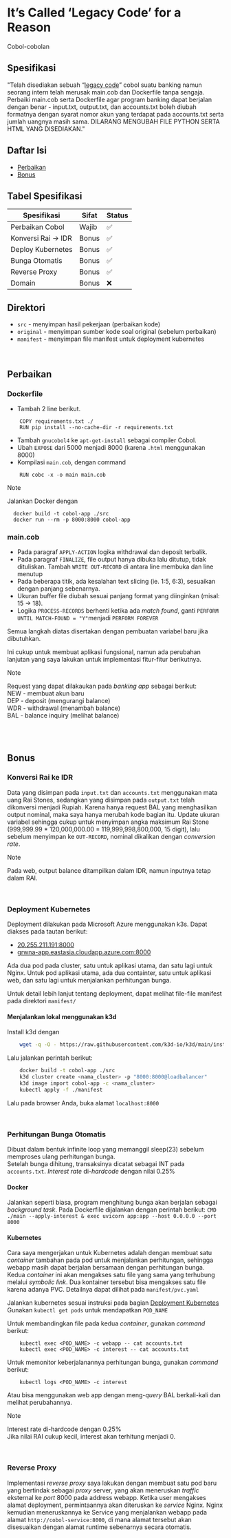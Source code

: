 # It’s Called ‘Legacy Code’ for a Reason
Cobol-cobolan

## Spesifikasi
"Telah disediakan sebuah “[legacy code](https://drive.google.com/file/d/1sbb-t_i58x8zHaV5B-3ukWrgpWrqjej0/view?usp=sharing)” cobol suatu banking namun seorang intern telah merusak main.cob dan Dockerfile tanpa sengaja. Perbaiki main.cob serta Dockerfile agar program banking dapat berjalan dengan benar - input.txt, output.txt, dan accounts.txt boleh diubah formatnya dengan syarat nomor akun yang terdapat pada accounts.txt serta jumlah uangnya masih sama. DILARANG MENGUBAH FILE PYTHON SERTA HTML YANG DISEDIAKAN."

## Daftar Isi
- [Perbaikan](#perbaikan)
- [Bonus](#bonus)

## Tabel Spesifikasi
| Spesifikasi          | Sifat | Status |
| -------------------- | ----- | ------ |
| Perbaikan Cobol      | Wajib | ✅ |
| Konversi Rai -> IDR  | Bonus | ✅|
| Deploy Kubernetes       | Bonus | ✅ |
| Bunga Otomatis        | Bonus | ✅ |
| Reverse Proxy       | Bonus | ✅ |
| Domain     | Bonus | ❌ |


## Direktori
- `src` - menyimpan hasil pekerjaan (perbaikan kode)
- `original` - menyimpan sumber kode soal original (sebelum perbaikan)
- `manifest` - menyimpan file manifest untuk deployment kubernetes

<br>

## Perbaikan
### Dockerfile
- Tambah 2 line berikut.
```
    COPY requirements.txt ./
    RUN pip install --no-cache-dir -r requirements.txt
```
-  Tambah `gnucobol4` ke `apt-get-install` sebagai compiler Cobol.
- Ubah `EXPOSE` dari 5000 menjadi 8000 (karena `.html` menggunakan 8000)
- Kompilasi `main.cob`, dengan command
```
    RUN cobc -x -o main main.cob
```

>[!note]
> Jalankan Docker dengan
>```
>   docker build -t cobol-app ./src
>   docker run --rm -p 8000:8000 cobol-app
>```

### main.cob
- Pada paragraf `APPLY-ACTION` logika withdrawal dan deposit terbalik.
- Pada paragraf `FINALIZE`, file output hanya dibuka lalu ditutup, tidak dituliskan. Tambah `WRITE OUT-RECORD` di antara line membuka dan line menutup
- Pada beberapa titik, ada kesalahan text slicing (ie. 1:5, 6:3), sesuaikan dengan panjang sebenarnya.
- Ukuran buffer file diubah sesuai panjang format yang diinginkan (misal: 15 -> 18).
- Logika `PROCESS-RECORDS` berhenti ketika ada *match found*, ganti `PERFORM UNTIL MATCH-FOUND = "Y"`menjadi `PERFORM FOREVER`

Semua langkah diatas disertakan dengan pembuatan variabel baru jika dibutuhkan.

Ini cukup untuk membuat aplikasi fungsional, namun ada perubahan lanjutan yang saya lakukan untuk implementasi fitur-fitur berikutnya.

>[!note]
> Request yang dapat dilakaukan pada *banking app* sebagai berikut: <br>
>NEW - membuat akun baru <br>
>DEP - deposit (mengurangi balance) <br>
>WDR - withdrawal (menambah balance) <br>
>BAL - balance inquiry (melihat balance) <br>

<br>
<br>

## Bonus
### Konversi Rai ke IDR
Data yang disimpan pada `input.txt` dan `accounts.txt` menggunakan mata uang Rai Stones, sedangkan yang disimpan pada `output.txt` telah dikonversi menjadi Rupiah. Karena hanya request BAL yang menghasilkan output nominal, maka saya hanya merubah kode bagian itu. Update ukuran variabel sehingga cukup untuk menyimpan angka maksimum Rai Stone (999,999.99 * 120,000,000.00 = 119,999,998,800,000, 15 digit),  lalu sebelum menyimpan ke `OUT-RECORD`, nominal dikalikan dengan *conversion rate*.

>[!note]
>Pada web, output balance ditampilkan dalam IDR, namun inputnya tetap dalam RAI.

<br>

### Deployment Kubernetes
Deployment dilakukan pada Microsoft Azure menggunakan k3s. 
Dapat diakses pada tautan berikut:
- [20.255.211.191:8000](20.255.211.191:8000)
- [grwna-app.eastasia.cloudapp.azure.com:8000](grwna-app.eastasia.cloudapp.azure.com:8000)

Ada dua pod pada cluster, satu untuk aplikasi utama, dan satu lagi untuk Nginx. Untuk pod aplikasi utama, ada dua containter, satu untuk aplikasi web, dan satu lagi untuk menjalankan perhitungan bunga.

Untuk detail lebih lanjut tentang deployment, dapat melihat file-file manifest pada direktori `manifest/`



#### Menjalankan lokal menggunakan k3d <br>
Install k3d dengan
```bash
    wget -q -O - https://raw.githubusercontent.com/k3d-io/k3d/main/install.sh | bash
```

Lalu jalankan perintah berikut:
```bash
    docker build -t cobol-app ./src
    k3d cluster create <nama_cluster> -p "8000:8000@loadbalancer"
    k3d image import cobol-app -c <nama_cluster>
    kubectl apply -f ./manifest
```

Lalu pada browser Anda, buka alamat `localhost:8000`


<br>

### Perhitungan Bunga Otomatis
Dibuat dalam bentuk infinite loop yang memanggil sleep(23) sebelum memproses ulang perhitungan bunga. <br>
Setelah bunga dihitung, transaksinya dicatat sebagai INT pada `accounts.txt`. *Interest rate* di-*hardcode* dengan nilai 0.25%

#### Docker
Jalankan seperti biasa, program menghitung bunga akan berjalan sebagai *background task*. Pada Dockerfile dijalankan dengan perintah berikut:
`CMD  ./main --apply-interest & exec uvicorn app:app --host 0.0.0.0 --port 8000` 

#### Kubernetes
Cara saya mengerjakan untuk Kubernetes adalah dengan membuat satu *container* tambahan pada pod untuk menjalankan perhitungan, sehingga webapp masih dapat berjalan bersamaan dengan perhitungan bunga. Kedua *container* ini akan mengakses satu file yang sama yang terhubung melalui *symbolic link*. Dua kontainer tersebut bisa mengakses satu file karena adanya PVC. Detailnya dapat dilihat pada `manifest/pvc.yaml` 

Jalankan kubernetes sesuai instruksi pada bagian [Deployment Kubernetes](#deployment-kubernetes) <br>
Gunakan `kubectl get pods` untuk mendapatkan `POD_NAME` 

Untuk membandingkan file pada kedua *container*, gunakan *command* berikut:
```
    kubectl exec <POD_NAME> -c webapp -- cat accounts.txt
    kubectl exec <POD_NAME> -c interest -- cat accounts.txt
```
Untuk memonitor keberjalanannya perhitungan bunga, gunakan *command* berikut:
```
    kubectl logs <POD_NAME> -c interest
```

Atau bisa menggunakan web app dengan meng-*query* BAL berkali-kali dan melihat perubahannya.


>[!note]
> Interest rate di-hardcode dengan 0.25% <br>
>Jika nilai RAI cukup kecil, interest akan terhitung menjadi 0.


<br>


### Reverse Proxy 
Implementasi *reverse proxy* saya lakukan dengan membuat satu pod baru yang bertindak sebagai *proxy* server, yang akan meneruskan *traffic* eksternal ke *port* 8000 pada address webapp. Ketika user mengakses alamat deployment, permintaannya akan diteruskan ke *service* Nginx. Nginx kemudian meneruskannya ke Service yang menjalankan webapp pada alamat `http://cobol-service:8000`, di mana alamat tersebut akan disesuaikan dengan alamat runtime sebenarnya secara otomatis.